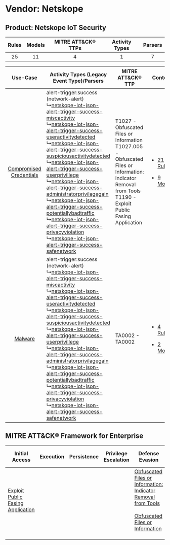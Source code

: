 Vendor: Netskope
================
Product: Netskope IoT Security
------------------------------
| Rules | Models | MITRE ATT&CK® TTPs | Activity Types | Parsers |
|:-----:|:------:|:------------------:|:--------------:|:-------:|
|  25   |   11   |         4          |       1        |    7    |

|    Use-Case    | Activity Types (Legacy Event Type)/Parsers    | MITRE ATT&CK® TTP    | Content    |
|:----:| ---- | ---- | ---- |
| [Compromised Credentials](../../../UseCases/uc_compromised_credentials.md) |  alert-trigger:success (network-alert)<br> ↳[netskope-iot-json-alert-trigger-success-miscactivity](Ps/pC_netskopeiotjsonalerttriggersuccessmiscactivity.md)<br> ↳[netskope-iot-json-alert-trigger-success-useractivitydetected](Ps/pC_netskopeiotjsonalerttriggersuccessuseractivitydetected.md)<br> ↳[netskope-iot-json-alert-trigger-success-suspiciousactivitydetected](Ps/pC_netskopeiotjsonalerttriggersuccesssuspiciousactivitydetected.md)<br> ↳[netskope-iot-json-alert-trigger-success-userprivillege](Ps/pC_netskopeiotjsonalerttriggersuccessuserprivillege.md)<br> ↳[netskope-iot-json-alert-trigger-success-administratorprivilagegain](Ps/pC_netskopeiotjsonalerttriggersuccessadministratorprivilagegain.md)<br> ↳[netskope-iot-json-alert-trigger-success-potentiallybadtraffic](Ps/pC_netskopeiotjsonalerttriggersuccesspotentiallybadtraffic.md)<br> ↳[netskope-iot-json-alert-trigger-success-privacyviolation](Ps/pC_netskopeiotjsonalerttriggersuccessprivacyviolation.md)<br> ↳[netskope-iot-json-alert-trigger-success-safenetwork](Ps/pC_netskopeiotjsonalerttriggersuccesssafenetwork.md)<br> | T1027 - Obfuscated Files or Information<br>T1027.005 - Obfuscated Files or Information: Indicator Removal from Tools<br>T1190 - Exploit Public Fasing Application<br> | [<ul><li>21 Rules</li></ul><ul><li>9 Models</li></ul>](RM/r_m_netskope_netskope_iot_security_Compromised_Credentials.md) |
|    [Malware](../../../UseCases/uc_malware.md)    |  alert-trigger:success (network-alert)<br> ↳[netskope-iot-json-alert-trigger-success-miscactivity](Ps/pC_netskopeiotjsonalerttriggersuccessmiscactivity.md)<br> ↳[netskope-iot-json-alert-trigger-success-useractivitydetected](Ps/pC_netskopeiotjsonalerttriggersuccessuseractivitydetected.md)<br> ↳[netskope-iot-json-alert-trigger-success-suspiciousactivitydetected](Ps/pC_netskopeiotjsonalerttriggersuccesssuspiciousactivitydetected.md)<br> ↳[netskope-iot-json-alert-trigger-success-userprivillege](Ps/pC_netskopeiotjsonalerttriggersuccessuserprivillege.md)<br> ↳[netskope-iot-json-alert-trigger-success-administratorprivilagegain](Ps/pC_netskopeiotjsonalerttriggersuccessadministratorprivilagegain.md)<br> ↳[netskope-iot-json-alert-trigger-success-potentiallybadtraffic](Ps/pC_netskopeiotjsonalerttriggersuccesspotentiallybadtraffic.md)<br> ↳[netskope-iot-json-alert-trigger-success-privacyviolation](Ps/pC_netskopeiotjsonalerttriggersuccessprivacyviolation.md)<br> ↳[netskope-iot-json-alert-trigger-success-safenetwork](Ps/pC_netskopeiotjsonalerttriggersuccesssafenetwork.md)<br> | TA0002 - TA0002<br>    | [<ul><li>4 Rules</li></ul><ul><li>2 Models</li></ul>](RM/r_m_netskope_netskope_iot_security_Malware.md)    |

MITRE ATT&CK® Framework for Enterprise
--------------------------------------
| Initial Access                                                                         | Execution | Persistence | Privilege Escalation | Defense Evasion                                                                                                                                                                                            | Credential Access | Discovery | Lateral Movement | Collection | Command and Control | Exfiltration | Impact |
| -------------------------------------------------------------------------------------- | --------- | ----------- | -------------------- | ---------------------------------------------------------------------------------------------------------------------------------------------------------------------------------------------------------- | ----------------- | --------- | ---------------- | ---------- | ------------------- | ------------ | ------ |
| [Exploit Public Fasing Application](https://attack.mitre.org/techniques/T1190)<br><br> |           |             |                      | [Obfuscated Files or Information: Indicator Removal from Tools](https://attack.mitre.org/techniques/T1027/005)<br><br>[Obfuscated Files or Information](https://attack.mitre.org/techniques/T1027)<br><br> |                   |           |                  |            |                     |              |        |